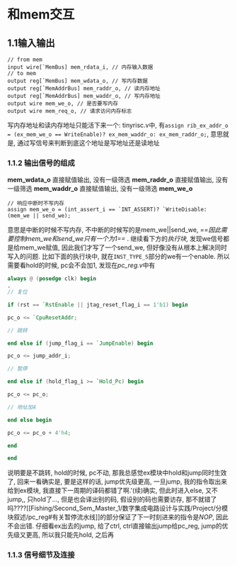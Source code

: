 # 和mem交互
## 1.1输入输出
```
// from mem
input wire[`MemBus] mem_rdata_i, // 内存输入数据
// to mem
output reg[`MemBus] mem_wdata_o, // 写内存数据
output reg[`MemAddrBus] mem_raddr_o, // 读内存地址
output reg[`MemAddrBus] mem_waddr_o, // 写内存地址
output wire mem_we_o, // 是否要写内存
output wire mem_req_o, // 请求访问内存标志
```

写内存地址和读内存地址只能活下来一个: tinyrisc.v中, 有`assign rib_ex_addr_o = (ex_mem_we_o == WriteEnable)? ex_mem_waddr_o: ex_mem_raddr_o;`, 意思就是, 通过写信号来判断到底这个地址是写地址还是读地址
### 1.1.2 输出信号的组成
**mem_wdata_o**
直接赋值输出, 没有一级筛选
**mem_raddr_o**
直接赋值输出, 没有一级筛选
**mem_waddr_o**
直接赋值输出, 没有一级筛选
**mem_we_o**

```
// 响应中断时不写内存
assign mem_we_o = (int_assert_i == `INT_ASSERT)? `WriteDisable: (mem_we || send_we);
```

意思是中断的时候不写内存, 不中断的时候写的是mem_we||send_we, *==因此需要控制mem_we和send_we只有一个为1==*
. 继续看下方的*执行块*, 发现we信号都是给mem_we赋值, 因此我们才写了一个send_we, 但好像没有从根本上解决同时写入的问题. 比如下面的执行块中, 就在`INST_TYPE_S`部分的we有一个enable.
 所以需要看hold的时候, pc会不会加1, 发现在*pc_reg.v*中有
 ```verilog
always @ (posedge clk) begin
,
// 复位

if (rst == `RstEnable || jtag_reset_flag_i == 1'b1) begin

pc_o <= `CpuResetAddr;

// 跳转

end else if (jump_flag_i == `JumpEnable) begin

pc_o <= jump_addr_i;

// 暂停

end else if (hold_flag_i >= `Hold_Pc) begin

pc_o <= pc_o;

// 地址加4

end else begin

pc_o <= pc_o + 4'h4;

end

end
```

说明要是不跳转, hold的时候, pc不动, 那我总感觉ex模块中hold和jump同时生效了, 回来一看确实是, 要是这样的话, jump优先级更高, 一旦jump, 我的指令取出来给到ex模块, 我直接下一周期的译码都错了啊.'(续)确实, 但此时进入else, 又不jump,, 只hold了..., 但是也会译出别的码, 假设别的码也需要访存, 那不就错了吗????[[Fishing/Second_Sem_Master_1/数字集成电路设计与实践/Project/分模块叙述/pc_reg#有关暂停流水线]]的部分保证了下一时刻进来的指令是$NOP$, 因此不会出错.
仔细看ex出去的jump, 给了ctrl, ctrl直接输出jump给pc_reg, jump的优先级又更高, 所以我只能先hold, 之后再
### 1.1.3 信号细节及连接


